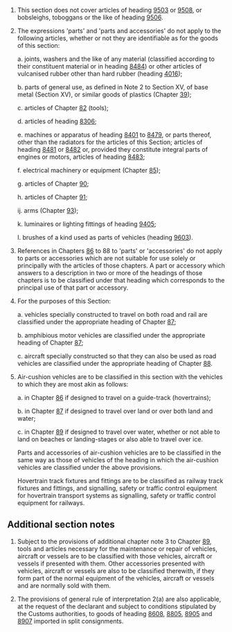 1. This section does not cover articles of heading [9503](/headings/9503) or [9508](/headings/9508), or bobsleighs, toboggans or the like of heading [9506](/headings/9506).

2. The expressions 'parts' and 'parts and accessories' do not apply to the following articles, whether or not they are identifiable as for the goods of this section:

    a. joints, washers and the like of any material (classified according to their constituent material or in heading [8484](/headings/8484)) or other articles of vulcanised rubber other than hard rubber (heading [4016](/headings/4016));
    
    b. parts of general use, as defined in Note 2 to Section XV, of base metal (Section XV), or similar goods of plastics (Chapter [39](/chapters/39));
    
    c. articles of Chapter [82](/chapters/82) (tools);
    
    d. articles of heading [8306](/headings/8306);
    
    e. machines or apparatus of heading [8401](/headings/8401) to [8479](/headings/8479), or parts thereof, other than the radiators for the articles of this Section; articles of heading [8481](/headings/8481) or [8482](/headings/8482) or, provided they constitute integral parts of engines or motors, articles of heading [8483](/headings/8483);
    
    f. electrical machinery or equipment (Chapter [85](/chapters/85));
    
    g. articles of Chapter [90](/chapters/90);
    
    h. articles of Chapter [91](/chapters/91);
    
    ij. arms (Chapter [93](/chapters/93));
    
    k. luminaires or lighting fittings of heading [9405](/headings/9405);
    
    l. brushes of a kind used as parts of vehicles (heading [9603](/headings/9603)).

3. References in Chapters [86](/chapters/86) to 88 to 'parts' or 'accessories' do not apply to parts or accessories which are not suitable for use solely or principally with the articles of those chapters. A part or accessory which answers to a description in two or more of the headings of those chapters is to be classified under that heading which corresponds to the principal use of that part or accessory.

4. For the purposes of this Section:

    a. vehicles specially constructed to travel on both road and rail are classified under the appropriate heading of Chapter [87](/chapters/87);
    
    b. amphibious motor vehicles are classified under the appropriate heading of Chapter [87](/chapters/87);
    
    c. aircraft specially constructed so that they can also be used as road vehicles are classified under the appropriate heading of Chapter [88](/chapters/88).

5. Air-cushion vehicles are to be classified in this section with the vehicles to which they are most akin as follows:

    a. in Chapter [86](/chapters/86) if designed to travel on a guide-track (hovertrains);
    
    b. in Chapter [87](/chapters/87) if designed to travel over land or over both land and water;
    
    c. in Chapter [89](/chapters/89) if designed to travel over water, whether or not able to land on beaches or landing-stages or also able to travel over ice. 
    
    Parts and accessories of air-cushion vehicles are to be classified in the same way as those of vehicles of the heading in which the air-cushion vehicles are classified under the above provisions.
    
    Hovertrain track fixtures and fittings are to be classified as railway track fixtures and fittings, and signalling, safety or traffic control equipment for hovertrain transport systems as signalling, safety or traffic control equipment for railways.

## Additional section notes

1. Subject to the provisions of additional chapter note 3 to Chapter [89](/chapters/89), tools and articles necessary for the maintenance or repair of vehicles, aircraft or vessels are to be classified with those vehicles, aircraft or vessels if presented with them. Other accessories presented with vehicles, aircraft or vessels are also to be classified therewith, if they form part of the normal equipment of the vehicles, aircraft or vessels and are normally sold with them.

2. The provisions of general rule of interpretation 2(a) are also applicable, at the request of the declarant and subject to conditions stipulated by the Customs authorities, to goods of heading [8608](/headings/8608), [8805](/headings/8805), [8905](/headings/8905) and [8907](/headings/8907) imported in split consignments.
